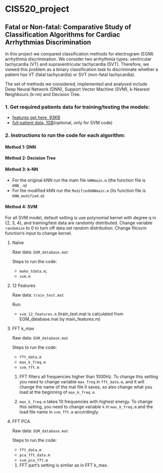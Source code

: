 # CIS520_project
 
 ## Fatal or Non-fatal: Comparative Study of Classification Algorithms for Cardiac Arrhythmias Discrimination
 
 In this project we compared classification methods for 
electrogram (EGM) arrhythmia discrimination. We consider two 
arrhythmia types: ventricular tachycardia (VT) and supraventricular 
tachycardia (SVT). Therefore, we viewed this problem as a
binary classification task to discriminate whether a patient has VT 
(fatal tachycardia) or SVT (non-fatal tachycardia).

The set of methods we considered, implemented and
analysed include Deep Neural Network (DNN), Support Vector Machine 
(SVM), k-Nearest Neighbours (k-nn) and Decision Tree.

### 1. Get required patients data for training/testing the models:
- [features get here, 93KB](https://www.dropbox.com/s/kwrfj2151296q6m/train_test.mat?dl=0 "train_test.mat")
- [full patient data, 1GB](https://www.dropbox.com/s/qdo3opy1tvmghpl/EGM_database.mat?dl=0 "EGM_database.mat")(optional, only for SVM code)

### 2. Instructions to run the code for each algorithm:

#### Method 1: DNN 

#### Method 2: Decision Tree

#### Method 3: k-NN
- For the original kNN run the main file `kNNmain.m` (the function file is `KNN_.m`)
- For the modified kNN run the `ModifiedkNNmain.m` (its function file is `KNN_modified.m`)

#### Method 4: SVM
For all SVM model, default setting is use polynomial kernel with degree q in {2, 3, 4}, and training/test data are randomly distributed. 
Change variable `randomize` to 0 to turn off data set random distribution. Change fitcsvm function’s input to change kernel.

1. Naïve

   Raw data: `EGM_database.mat`
   
   Steps to run the code:
   - `make_tdata.m`;
   - `svm.m`
  
2. 12 Features

   Raw data: `train_test.mat`
   
   Run:
   - `svm_12_features.m` (train_test.mat is calculated from EGM_database.mat by main_features.m)
   
3. FFT k_max
   
   Raw data: `EGM_database.mat`
   
   Steps to run the code:
   - `fft_data.m`
   - `max_k_freq.m`
   - `svm_fft.m`
   
   1. FFT filters all frequencies higher than 1000Hz. To change this setting you need to change variable  `max_freq` in `fft_data.m`, and it will change the name of the mat file it saves, so also change what you load at the beginning of `max_k_freq.m`
   
   2.	`max_k_freq.m` takes 10 frequencies with highest energy. To change this setting, you need to change variable `k` in `max_k_freq.m` and the load file name in `svm_fft.m` accordingly.
   
   
4. FFT PCA
   
   Raw data: `EGM_database.mat`
   
   Steps to run the code:
   
   - `fft_data.m`
   - `pca_fft_data.m`
   - `svm_pca_fft.m`
   1. FFT part’s setting is similar as in FFT k_max.

   

 
